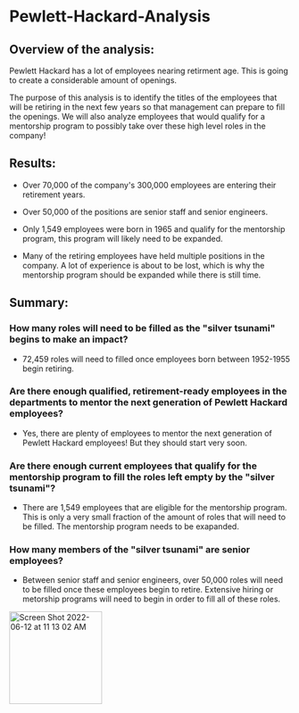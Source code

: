 # Pewlett-Hackard-Analysis

## Overview of the analysis: 

Pewlett Hackard has a lot of employees nearing retirment age. This is going to create a considerable amount of openings. 

The purpose of this analysis is to identify the titles of the employees that will be retiring in the next few years so that management can prepare to fill the openings. We will also analyze employees that would qualify for a mentorship program to possibly take over these high level roles in the company!

## Results: 

- Over 70,000 of the company's 300,000 employees are entering their retirement years.

- Over 50,000 of the positions are senior staff and senior engineers.

- Only 1,549 employees were born in 1965 and qualify for the mentorship program, this program will likely need to be expanded.

- Many of the retiring employees have held multiple positions in the company. A lot of experience is about to be lost, which is why the mentorship program should be expanded while there is still time.

## Summary: 

### How many roles will need to be filled as the "silver tsunami" begins to make an impact?
- 72,459 roles will need to filled once employees born between 1952-1955 begin retiring.

### Are there enough qualified, retirement-ready employees in the departments to mentor the next generation of Pewlett Hackard employees?
- Yes, there are plenty of employees to mentor the next generation of Pewlett Hackard employees! But they should start very soon.

### Are there enough current employees that qualify for the mentorship program to fill the roles left empty by the "silver tsunami"?
- There are 1,549 employees that are eligible for the mentorship program. This is only a very small fraction of the amount of roles that will need to be filled. The mentorship program needs to be exapanded.

### How many members of the "silver tsunami" are senior employees?
- Between senior staff and senior engineers, over 50,000 roles will need to be filled once these employees begin to retire. Extensive hiring or metorship programs will need to begin in order to fill all of these roles.
<img width="166" alt="Screen Shot 2022-06-12 at 11 13 02 AM" src="https://user-images.githubusercontent.com/103215686/173244957-2d54f9f9-1c5d-4c45-a972-585c7c190a70.png">
